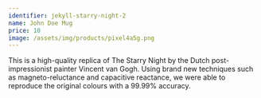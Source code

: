 ```yaml
---
identifier: jekyll-starry-night-2
name: John Doe Mug
price: 10
image: /assets/img/products/pixel4a5g.png
---
```


This is a high-quality replica of The Starry Night by the Dutch post-impressionist painter Vincent van Gogh. Using brand new techniques such as magneto-reluctance and capacitive reactance, we were able to reproduce the original colours with a 99.99% accuracy.
